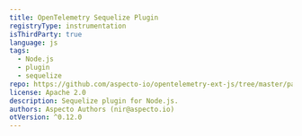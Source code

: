 ```yaml
---
title: OpenTelemetry Sequelize Plugin
registryType: instrumentation
isThirdParty: true
language: js
tags:
  - Node.js
  - plugin
  - sequelize
repo: https://github.com/aspecto-io/opentelemetry-ext-js/tree/master/packages/plugin-sequelize
license: Apache 2.0
description: Sequelize plugin for Node.js.
authors: Aspecto Authors (nir@aspecto.io)
otVersion: ^0.12.0
---
```

